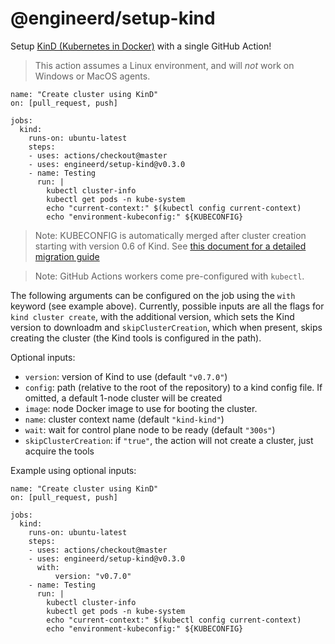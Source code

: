 # @engineerd/setup-kind

Setup [KinD (Kubernetes in Docker)](https://kind.sigs.k8s.io/) with a single GitHub Action!

> This action assumes a Linux environment, and will _not_ work on Windows or MacOS agents.

```
name: "Create cluster using KinD"
on: [pull_request, push]

jobs:
  kind:
    runs-on: ubuntu-latest
    steps:
    - uses: actions/checkout@master
    - uses: engineerd/setup-kind@v0.3.0
    - name: Testing
      run: |
        kubectl cluster-info
        kubectl get pods -n kube-system
        echo "current-context:" $(kubectl config current-context)
        echo "environment-kubeconfig:" ${KUBECONFIG}
```

> Note: KUBECONFIG is automatically merged after cluster creation starting with version 0.6 of Kind. See [this document for a detailed migration guide][kind-kubeconfig]

> Note: GitHub Actions workers come pre-configured with `kubectl`.

The following arguments can be configured on the job using the `with` keyword (see example above).
Currently, possible inputs are all the flags for `kind cluster create`, with the additional version, which sets the Kind version to downloadm and `skipClusterCreation`, which when present, skips creating the cluster (the Kind tools is configured in the path).

Optional inputs:

- `version`: version of Kind to use (default `"v0.7.0"`)
- `config`: path (relative to the root of the repository) to a kind config file. If omitted, a default 1-node cluster will be created
- `image`: node Docker image to use for booting the cluster.
- `name`: cluster context name (default `"kind-kind"`)
- `wait`: wait for control plane node to be ready (default `"300s"`)
- `skipClusterCreation`: if `"true"`, the action will not create a cluster, just acquire the tools

Example using optional inputs:

```
name: "Create cluster using KinD"
on: [pull_request, push]

jobs:
  kind:
    runs-on: ubuntu-latest
    steps:
    - uses: actions/checkout@master
    - uses: engineerd/setup-kind@v0.3.0
      with:
          version: "v0.7.0"
    - name: Testing
      run: |
        kubectl cluster-info
        kubectl get pods -n kube-system
        echo "current-context:" $(kubectl config current-context)
        echo "environment-kubeconfig:" ${KUBECONFIG}
```

[kind-kubeconfig]: https://github.com/kubernetes-sigs/kind/issues/1060
